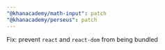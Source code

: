 ```yaml
---
"@khanacademy/math-input": patch
"@khanacademy/perseus": patch
---
```


Fix: prevent `react` and `react-dom` from being bundled
